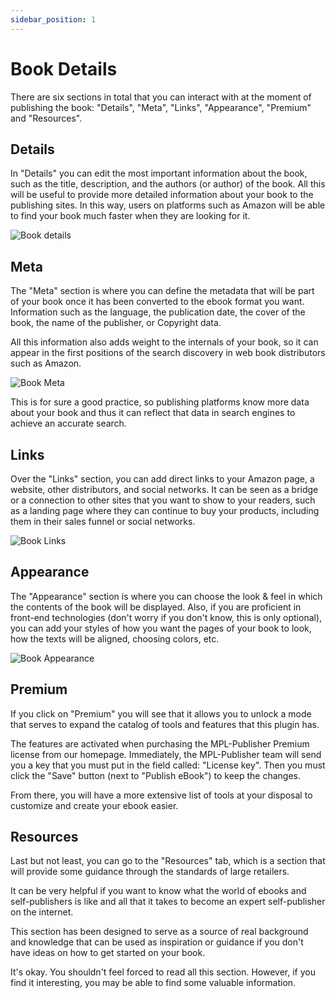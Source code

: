 ```yaml
---
sidebar_position: 1
---
```


# Book Details

There are six sections in total that you can interact with at the moment of publishing the book: "Details", "Meta", "Links", "Appearance", "Premium" and "Resources".

## Details

In "Details" you can edit the most important information about the book, such as the title, description, and the authors (or author) of the book. All this will be useful to provide more detailed information about your book to the publishing sites. In this way, users on platforms such as Amazon will be able to find your book much faster when they are looking for it.

![Book details](/img/docs/details-1.jpeg)

## Meta

The "Meta" section is where you can define the metadata that will be part of your book once it has been converted to the ebook format you want. Information such as the language, the publication date, the cover of the book, the name of the publisher, or Copyright data.

All this information also adds weight to the internals of your book, so it can appear in the first positions of the search discovery in web book distributors such as Amazon.

![Book Meta](/img/docs/details-2.jpeg)

This is for sure a good practice, so publishing platforms know more data about your book and thus it can reflect that data in search engines to achieve an accurate search.

## Links

Over the "Links" section, you can add direct links to your Amazon page, a website, other distributors, and social networks. It can be seen as a bridge or a connection to other sites that you want to show to your readers, such as a landing page where they can continue to buy your products, including them in their sales funnel or social networks.

![Book Links](/img/docs/details-3.jpeg)

## Appearance

The "Appearance" section is where you can choose the look & feel in which the contents of the book will be displayed. Also, if you are proficient in front-end technologies (don't worry if you don't know, this is only optional), you can add your styles of how you want the pages of your book to look, how the texts will be aligned, choosing colors, etc.

![Book Appearance](/img/docs/details-4.png)

## Premium

If you click on "Premium" you will see that it allows you to unlock a mode that serves to expand the catalog of tools and features that this plugin has.

The features are activated when purchasing the MPL-Publisher Premium license from our homepage. Immediately, the MPL-Publisher team will send you a key that you must put in the field called: "License key". Then you must click the "Save" button (next to "Publish eBook") to keep the changes.

From there, you will have a more extensive list of tools at your disposal to customize and create your ebook easier.

## Resources

Last but not least, you can go to the "Resources" tab, which is a section that will provide some guidance through the standards of large retailers.

It can be very helpful if you want to know what the world of ebooks and self-publishers is like and all that it takes to become an expert self-publisher on the internet.

This section has been designed to serve as a source of real background and knowledge that can be used as inspiration or guidance if you don't have ideas on how to get started on your book.

It's okay. You shouldn't feel forced to read all this section. However, if you find it interesting, you may be able to find some valuable information.